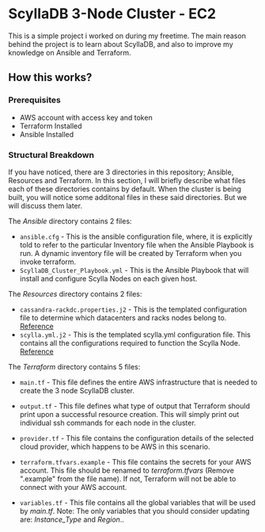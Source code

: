 # **ScyllaDB 3-Node Cluster - EC2**

This is a simple project i worked on during my freetime. The main reason behind the project is to learn about ScyllaDB, and also to improve my knowledge on Ansible and Terraform. 

## **How this works?**

### **Prerequisites**

 - AWS account with access key and token
 - Terraform Installed
 - Ansible Installed

### **Structural Breakdown**

If you have noticed, there are 3 directories in this repository; Ansible, Resources and Terraform. In this section, I will briefly describe what files each of these directories contains by default. When the cluster is being built, you will notice some additonal files in these said directories. But we will discuss them later.

The *Ansible* directory contains 2 files:

 - `ansible.cfg` - This is the ansible configuration file, where, it is explicitly told to refer to the particular Inventory file when the Ansible Playbook is run. A dynamic inventory file will be created by Terraform when you invoke terraform. 
 - `ScyllaDB_Cluster_Playbook.yml` - This is the Ansible Playbook that will install and configure Scylla Nodes on each given host.

The *Resources* directory contains 2 files:

 - `cassandra-rackdc.properties.j2` - This is the templated configuration file to determine which datacenters and racks nodes belong to. [Reference](https://docs.datastax.com/en/dse/5.1/dse-dev/datastax_enterprise/config/configCstarRackDCProps.html)
 - `scylla.yml.j2` - This is the templated scylla.yml configuration file. This contains all the configurations required to function the Scylla Node. [Reference](https://github.com/scylladb/scylla/blob/master/conf/scylla.yaml)
 
The *Terraform* directory contains 5 files:

 - `main.tf` - This file defines the entire AWS infrastructure that is needed to create the 3 node ScyllaDB cluster.
 - `output.tf` - This file defines what type of output that Terraform should print upon a successful resource creation. This will simply print out individual ssh commands for each node in the cluster. 

 - `provider.tf` - This file contains the configuration details of the selected cloud provider, which happens to be AWS in this scenario.

 - `terraform.tfvars.example` - This file contains the secrets for your AWS account. This file should be renamed to *terraform.tfvars* (Remove ".example" from the file name). If not, Terraform will not be able to connect with your AWS account.

 - `variables.tf` - This file contains all the global variables that will be used by *main.tf<nolink>*. Note: The only variables that you should consider updating are: *Instance_Type* and *Region*..